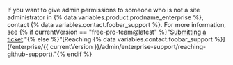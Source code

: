 If you want to give admin permissions to someone who is not a site administrator in {% data variables.product.prodname_enterprise %}, contact {% data variables.contact.foobar_support %}. For more information, see {% if currentVersion == "free-pro-team@latest" %}"[Submitting a ticket](/github/working-with-github-support/submitting-a-ticket)."{% else %}"[Reaching {% data variables.contact.foobar_support %}](/enterprise/{{ currentVersion }}/admin/enterprise-support/reaching-github-support)."{% endif %}
